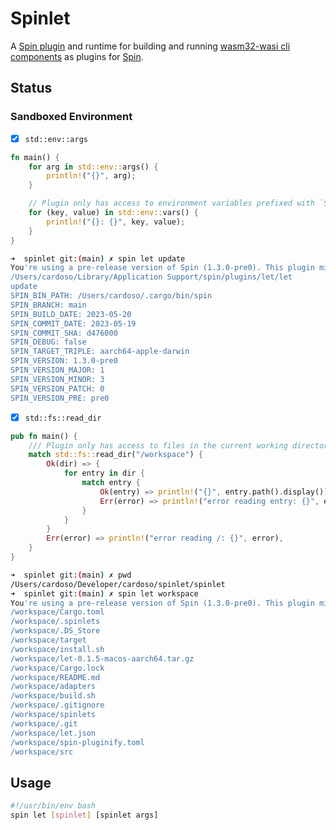 # Spinlet

A [Spin plugin](https://github.com/fermyon/spin-plugins) and runtime for building and running [wasm32-wasi cli components](https://github.com/WebAssembly/wasi-cli) as plugins for [Spin](https://github.com/fermyon/spin-plugins).

## Status

### Sandboxed Environment

- [x] `std::env::args`

```rust
fn main() {
    for arg in std::env::args() {
        println!("{}", arg);
    }

    // Plugin only has access to environment variables prefixed with `SPIN_`
    for (key, value) in std::env::vars() {
        println!("{}: {}", key, value);
    }
}
```

```bash
➜  spinlet git:(main) ✗ spin let update
You're using a pre-release version of Spin (1.3.0-pre0). This plugin might not be compatible (supported: >=0.7). Continuing anyway.
/Users/cardoso/Library/Application Support/spin/plugins/let/let
update
SPIN_BIN_PATH: /Users/cardoso/.cargo/bin/spin
SPIN_BRANCH: main
SPIN_BUILD_DATE: 2023-05-20
SPIN_COMMIT_DATE: 2023-05-19
SPIN_COMMIT_SHA: d476000
SPIN_DEBUG: false
SPIN_TARGET_TRIPLE: aarch64-apple-darwin
SPIN_VERSION: 1.3.0-pre0
SPIN_VERSION_MAJOR: 1
SPIN_VERSION_MINOR: 3
SPIN_VERSION_PATCH: 0
SPIN_VERSION_PRE: pre0
```


- [x] `std::fs::read_dir`

```rust
pub fn main() {
    /// Plugin only has access to files in the current working directory
    match std::fs::read_dir("/workspace") {
        Ok(dir) => {
            for entry in dir {
                match entry {
                    Ok(entry) => println!("{}", entry.path().display()),
                    Err(error) => println!("error reading entry: {}", error),
                }
            }
        }
        Err(error) => println!("error reading /: {}", error),
    }
}
```

```bash
➜  spinlet git:(main) ✗ pwd
/Users/cardoso/Developer/cardoso/spinlet/spinlet
➜  spinlet git:(main) ✗ spin let workspace
You're using a pre-release version of Spin (1.3.0-pre0). This plugin might not be compatible (supported: >=0.7). Continuing anyway.
/workspace/Cargo.toml
/workspace/.spinlets
/workspace/.DS_Store
/workspace/target
/workspace/install.sh
/workspace/let-0.1.5-macos-aarch64.tar.gz
/workspace/Cargo.lock
/workspace/README.md
/workspace/adapters
/workspace/build.sh
/workspace/.gitignore
/workspace/spinlets
/workspace/.git
/workspace/let.json
/workspace/spin-pluginify.toml
/workspace/src
```

## Usage

```bash
#!/usr/bin/env bash
spin let [spinlet] [spinlet args]
```
